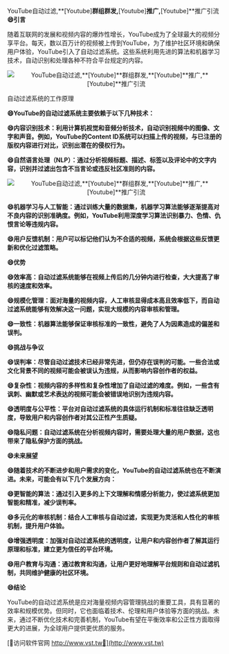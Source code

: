 YouTube自动过滤,**[Youtube]**群组群发,**[Youtube]**推广,**[Youtube]**推广引流
**😄引言**

随着互联网的发展和视频内容的爆炸性增长，YouTube成为了全球最大的视频分享平台。每天，数以百万计的视频被上传到YouTube，为了维护社区环境和确保用户体验，YouTube引入了自动过滤系统。这些系统利用先进的算法和机器学习技术，自动识别和处理各种不符合平台规定的内容。

 <center><img src="https://vst.tw/MP4/tuiguang/png/6.png" alt="YouTube自动过滤,**[Youtube]**群组群发,**[Youtube]**推广,**[Youtube]**推广引流"></center>

自动过滤系统的工作原理

**😄YouTube的自动过滤系统主要依赖于以下几种技术：**

**😄内容识别技术：利用计算机视觉和音频分析技术，自动识别视频中的图像、文字和声音。例如，YouTube的Content ID系统可以扫描上传的视频，与已注册的版权内容进行对比，识别出潜在的侵权行为。**

**😄自然语言处理（NLP）：通过分析视频标题、描述、标签以及评论中的文字内容，识别并过滤出包含不当言论或违反社区准则的内容。**

 <center><img src="https://vst.tw/MP4/tuiguang/png/5.png" alt="YouTube自动过滤,**[Youtube]**群组群发,**[Youtube]**推广,**[Youtube]**推广引流"></center>

**😄机器学习与人工智能：通过训练大量的数据集，机器学习算法能够逐渐提高对不良内容的识别准确度。例如，YouTube利用深度学习算法识别暴力、色情、仇恨言论等违规内容。**

**😄用户反馈机制：用户可以标记他们认为不合适的视频，系统会根据这些反馈更新和优化过滤策略。**

**😄优势**

**😄效率高：自动过滤系统能够在视频上传后的几分钟内进行检查，大大提高了审核的速度和效率。**

**😄规模化管理：面对海量的视频内容，人工审核显得成本高且效率低下，而自动过滤系统能够有效解决这一问题，实现大规模的内容审核和管理。**

**😄一致性：机器算法能够保证审核标准的一致性，避免了人为因素造成的偏差和误判。**

**😄挑战与争议**

**😄误判率：尽管自动过滤技术已经非常先进，但仍存在误判的可能。一些合法或文化背景不同的视频可能会被误认为违规，从而影响内容创作者的权益。**

**😄复杂性：视频内容的多样性和复杂性增加了自动过滤的难度。例如，一些含有讽刺、幽默或艺术表达的视频可能会被错误地识别为违规内容。**

**😄透明度与公平性：平台对自动过滤系统的具体运行机制和标准往往缺乏透明度，导致用户和内容创作者对其公正性产生质疑。**

**😄隐私问题：自动过滤系统在分析视频内容时，需要处理大量的用户数据，这也带来了隐私保护方面的挑战。**

**😄未来展望**

**😄随着技术的不断进步和用户需求的变化，YouTube的自动过滤系统也在不断演进。未来，可能会有以下几个发展方向：**

**😄更智能的算法：通过引入更多的上下文理解和情感分析能力，使过滤系统更加智能和精准，减少误判率。**

**😄多元化的审核机制：结合人工审核与自动过滤，实现更为灵活和人性化的审核机制，提升用户体验。**

**😄增强透明度：加强对自动过滤系统的透明度，让用户和内容创作者了解其运行原理和标准，建立更为信任的平台环境。**

**😄用户教育与沟通：通过教育和沟通，让用户更好地理解平台规则和自动过滤机制，共同维护健康的社区环境。**

**😄结论**

YouTube的自动过滤系统是应对海量视频内容管理挑战的重要工具，具有显著的效率和规模优势。但同时，它也面临着技术、伦理和用户体验等方面的挑战。未来，通过不断优化技术和完善机制，YouTube有望在平衡效率和公正性方面取得更大的进展，为全球用户提供更优质的服务。


[👻访问软件官网 http://www.vst.tw👻](http://www.vst.tw)
